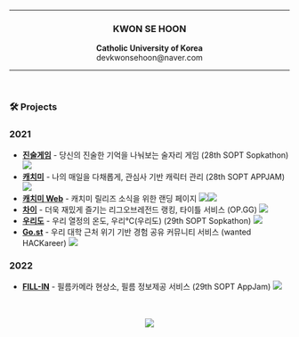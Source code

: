 <hr>
<h3 align="center">KWON SE HOON</h3>
<p align="center">
	<b>Catholic University of Korea</b><br>
	devkwonsehoon@naver.com
</p>
<hr>

<br>
<h3>🛠️ Projects</h3>

### 2021
<ul>
	<li><a href="https://github.com/SOPKATHON-28th/server"><b>진술게임</b></a> - 당신의 진술한 기억을 나눠보는 술자리 게임 (28th SOPT Sopkathon)</a> <img src="https://img.shields.io/badge/Node.js-339933?style=flat-square&logo=Node.js&logoColor=white"/>
	<li><a href="https://github.com/TeamCatchMe/CatchMe-If-You-Server"><b>캐치미</b></a> - 나의 매일을 다채롭게, 관심사 기반 캐릭터 관리 (28th SOPT APPJAM)</a> <img src="https://img.shields.io/badge/Node.js-339933?style=flat-square&logo=Node.js&logoColor=white"/>
	<li><a href="http://catchme.site/"><b>캐치미 Web</b></a> - 캐치미 릴리즈 소식을 위한 랜딩 페이지</a> <img src="https://img.shields.io/badge/NestJs-333333?style=flat-square&logo=NestJs&logoColor=red"/><img src="https://img.shields.io/badge/HTML&CSS-ffffff?style=flat-square&logo=HTML&logoColor=red"/>
	<li><a href="https://hackathon.op.gg/users/4dREUz21ua"><b>차이</b></a> - 더욱 재밌게 즐기는 리그오브레전드 랭킹, 타이틀 서비스 (OP.GG)</a> <img src="https://img.shields.io/badge/NestJs-333333?style=flat-square&logo=NestJs&logoColor=red"/>
	<li><a href="https://github.com/29th-Sopkathon-team3/SERVER"><b>우리도</b></a> - 우리 열정의 온도, 우리℃(우리도) (29th SOPT Sopkathon)</a> <img src="https://img.shields.io/badge/Node.js-339933?style=flat-square&logo=Node.js&logoColor=white"/>
	<li><a href="https://github.com/GOGO-st/GO-st-Server"><b>Go.st</b></a> - 우리 대학 근처 위기 기반 경험 공유 커뮤니티 서비스 (wanted HACKareer)</a> <img src="https://img.shields.io/badge/Node.js-339933?style=flat-square&logo=Node.js&logoColor=white"/>
</ul>

### 2022
<ul>
	<li><a href="https://github.com/TeamFILL-IN/Fill-Server"><b>FILL-IN</b></a> - 필름카메라 현상소, 필름 정보제공 서비스 (29th SOPT AppJam)</a> <img src="https://img.shields.io/badge/Node.js-339933?style=flat-square&logo=Node.js&logoColor=white"/>
</ul>

<p align="center">
	<br><br>
<a href="https://hits.seeyoufarm.com"><img src="https://hits.seeyoufarm.com/api/count/incr/badge.svg?url=https%3A%2F%2Fgithub.com%2Fdevkwonsehoon&count_bg=%23001AFB&title_bg=%235C93FB&icon=&icon_color=%23D5D5D5&title=hits&edge_flat=false"/></a>
</p>
